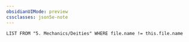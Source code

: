 ```yaml
---
obsidianUIMode: preview
cssclasses: json5e-note
---
```

```dataview
LIST FROM "5. Mechanics/Deities" WHERE file.name != this.file.name
```
